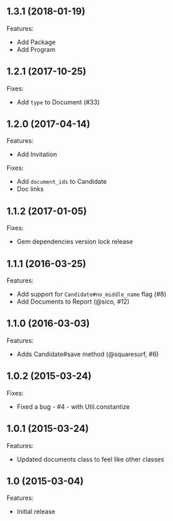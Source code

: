 ## 1.3.1 (2018-01-19)

Features:

 - Add Package
 - Add Program

## 1.2.1 (2017-10-25)

Fixes:

 - Add `type` to Document (#33)

## 1.2.0 (2017-04-14)

Features:

 - Add Invitation

Fixes:

 - Add `document_ids` to Candidate
 - Doc links

## 1.1.2 (2017-01-05)

Fixes:

 - Gem dependencies version lock release

## 1.1.1 (2016-03-25)

Features:

  - Add support for `Candidate#no_middle_name` flag (#8)
  - Add Documents to Report (@sico, #12)

## 1.1.0 (2016-03-03)

Features:

  - Adds Candidate#save method (@squaresurf, #6)

## 1.0.2 (2015-03-24)

Fixes:

  - Fixed a bug - #4 - with Util.constantize

## 1.0.1 (2015-03-24)

Features:

  - Updated documents class to feel like other classes

## 1.0 (2015-03-04)

Features:

  - Initial release
